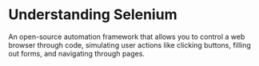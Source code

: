 # Understanding Selenium

An open-source automation framework that allows you to control a web browser through code, simulating user actions like clicking buttons, filling out forms, and navigating through pages.
